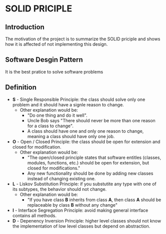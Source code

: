 # SOLID PRICIPLE

## Introduction
The motivation of the project is to summarize the SOLID priciple and shows how it is affected of not implementing this design.

## Software Desgin Pattern 
It is the best pratice to solve software problems

## Definition
- **S** - Single Responsible Principle: the class should solve only one problem and it should have a signle reason to change.
    - Other explanation would be:
        - "Do one thing and do it well".
        - Uncle Bob says "There should never be more than one reason for a class to change".
        - A class should have one and only one reason to change, meaning a class should have only one job.
- **O** - Open / Closed Principle: the class should be open for extension and closed for modification.
    - Other explanation would be:
        - "The open/closed principle states that software entitles (classes, modules, functions, etc.) should be open for extension, but closed for modifications." 
        - Any new functionality should be done by adding new classes instead of changing existing one.
- **L** - Liskov Substitution Principle: if you substutite any type with one of its subtypes, the behavior should not change.
    - Other explanation would be:
        - "If you have class **B** inherits from class **A**, then class **A** should be replaceable by class **B** without any change"
- **I** - Interface Segregation Principle: avoid making general interface contains all methods.
- **D** - Depenency Inversion Principle: higher level classes should not know the implementation of low level classes but depend on abstraction.